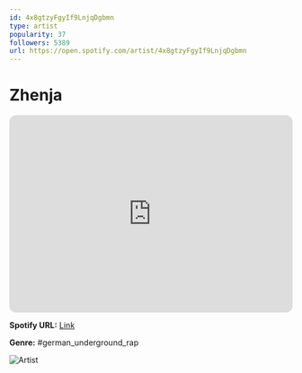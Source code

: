 ```yaml
---
id: 4x8gtzyFgyIf9LnjqDgbmn
type: artist
popularity: 37
followers: 5389
url: https://open.spotify.com/artist/4x8gtzyFgyIf9LnjqDgbmn
---
```

# Zhenja

<iframe style="border-radius:12px" src="https://open.spotify.com/embed/artist/4x8gtzyFgyIf9LnjqDgbmn" width="100%" height="352" frameBorder="0" allowfullscreen="" allow="autoplay; clipboard-write; encrypted-media; fullscreen; picture-in-picture" loading="lazy"></iframe>

**Spotify URL:** [Link](https://open.spotify.com/artist/4x8gtzyFgyIf9LnjqDgbmn)

**Genre:**  #german_underground_rap

![Artist](https://i.scdn.co/image/ab6761610000e5eb1a050381d38a58bd41e92416)

